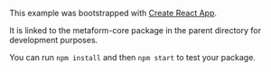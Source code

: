This example was bootstrapped with [Create React App](https://github.com/facebook/create-react-app).

It is linked to the metaform-core package in the parent directory for development purposes.

You can run `npm install` and then `npm start` to test your package.
